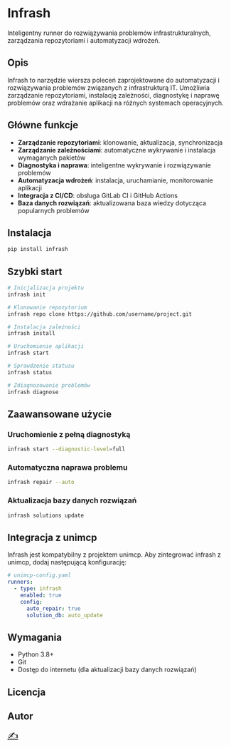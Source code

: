 # Infrash

Inteligentny runner do rozwiązywania problemów infrastrukturalnych, zarządzania repozytoriami i automatyzacji wdrożeń.

## Opis

Infrash to narzędzie wiersza poleceń zaprojektowane do automatyzacji i rozwiązywania problemów związanych z infrastrukturą IT. Umożliwia zarządzanie repozytoriami, instalację zależności, diagnostykę i naprawę problemów oraz wdrażanie aplikacji na różnych systemach operacyjnych.

## Główne funkcje

- **Zarządzanie repozytoriami**: klonowanie, aktualizacja, synchronizacja
- **Zarządzanie zależnościami**: automatyczne wykrywanie i instalacja wymaganych pakietów
- **Diagnostyka i naprawa**: inteligentne wykrywanie i rozwiązywanie problemów
- **Automatyzacja wdrożeń**: instalacja, uruchamianie, monitorowanie aplikacji
- **Integracja z CI/CD**: obsługa GitLab CI i GitHub Actions
- **Baza danych rozwiązań**: aktualizowana baza wiedzy dotycząca popularnych problemów

## Instalacja

```bash
pip install infrash
```

## Szybki start

```bash
# Inicjalizacja projektu
infrash init

# Klonowanie repozytorium
infrash repo clone https://github.com/username/project.git

# Instalacja zależności
infrash install

# Uruchomienie aplikacji
infrash start

# Sprawdzenie statusu
infrash status

# Zdiagnozowanie problemów
infrash diagnose
```

## Zaawansowane użycie

### Uruchomienie z pełną diagnostyką

```bash
infrash start --diagnostic-level=full
```

### Automatyczna naprawa problemu

```bash
infrash repair --auto
```

### Aktualizacja bazy danych rozwiązań

```bash
infrash solutions update
```

## Integracja z unimcp

Infrash jest kompatybilny z projektem unimcp. Aby zintegrować infrash z unimcp, dodaj następującą konfigurację:

```yaml
# unimcp-config.yaml
runners:
  - type: infrash
    enabled: true
    config:
      auto_repair: true
      solution_db: auto_update
```

## Wymagania

- Python 3.8+
- Git
- Dostęp do internetu (dla aktualizacji bazy danych rozwiązań)

## Licencja



## Autor





[<span style='font-size:20px;'>&#x270D;</span>](git@github.com:UnitApi/python/edit/main/docs/footer.md)
<script type="module">    
  import mermaid from 'https://cdn.jsdelivr.net/npm/mermaid@10/dist/mermaid.esm.min.mjs';
  //import mermaid from 'https://cdn.jsdelivr.net/npm/mermaid@10.8.0/dist/mermaid.min.js';
  mermaid.initialize({
    startOnReady:true,
    theme: 'forest',
    flowchart:{
            useMaxWidth:false,
            htmlLabels:true
        }
  });
  mermaid.init(undefined, '.language-mermaid');
</script>

